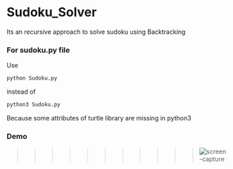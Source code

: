 # Sudoku_Solver

Its an recursive approach to solve sudoku using Backtracking
### For sudoku.py file
Use
```python
python Sudoku.py
```
instead of
```python
python3 Sudoku.py
```
Because some attributes of turtle library are missing in python3

### Demo
>>>>>>>>>>> ![screen-capture](https://user-images.githubusercontent.com/45638058/71152721-35e93400-225d-11ea-840c-dc13a52dae5f.gif)
